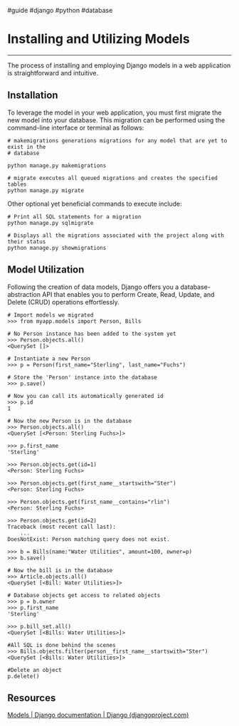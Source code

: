 #guide #django #python #database

# Installing and Utilizing Models
_____________________________________________________
The process of installing and employing Django models in a web application is straightforward and intuitive.

## Installation

To leverage the model in your web application, you must first migrate the new model into your database. This migration can be performed using the command-line interface or terminal as follows:
```
# makemigrations generations migrations for any model that are yet to exist in the
# database

python manage.py makemigrations

# migrate executes all queued migrations and creates the specified tables
python manage.py migrate
```

Other optional yet beneficial commands to execute include:
```
# Print all SQL statements for a migration
python manage.py sqlmigrate

# Displays all the migrations associated with the project along with their status
python manage.py showmigrations
```


## Model Utilization 

Following the creation of data models, Django offers you a database-abstraction API that enables you to perform Create, Read, Update, and Delete (CRUD) operations effortlessly.

```
# Import models we migrated
>>> from myapp.models import Person, Bills

# No Person instance has been added to the system yet
>>> Person.objects.all()
<QuerySet []>

# Instantiate a new Person
>>> p = Person(first_name="Sterling", last_name="Fuchs")

# Store the 'Person' instance into the database
>>> p.save()

# Now you can call its automatically generated id
>>> p.id
1

# Now the new Person is in the database
>>> Person.objects.all()
<QuerySet [<Person: Sterling Fuchs>]>

>>> p.first_name
'Sterling'

>>> Person.objects.get(id=1)
<Person: Sterling Fuchs>

>>> Person.objects.get(first_name__startswith="Ster")
<Person: Sterling Fuchs>

>>> Person.objects.get(first_name__contains="rlin")
<Person: Sterling Fuchs>

>>> Person.objects.get(id=2)
Traceback (most recent call last):
    ...
DoesNotExist: Person matching query does not exist.

>>> b = Bills(name:"Water Utilities", amount=100, owner=p)
>>> b.save()

# Now the bill is in the database
>>> Article.objects.all()
<QuerySet [<Bill: Water Utilities>]>

# Database objects get access to related objects
>>> p = b.owner
>>> p.first_name
'Sterling'

>>> p.bill_set.all()
<QuerySet [<Bills: Water Utilities>]>

#All SQL is done behind the scenes
>>> Bills.objects.filter(person__first_name__startswith="Ster")
<QuerySet [<Bills: Water Utilities>]>

#Delete an object
p.delete()
```

## Resources

[Models | Django documentation | Django (djangoproject.com)](https://docs.djangoproject.com/en/4.2/topics/db/models/)